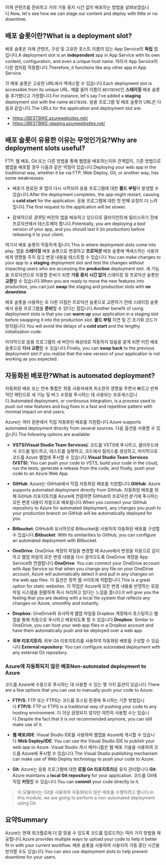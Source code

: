 <span data-ttu-id="977f1-101">이제 콘텐츠를 준비하고 거의 가동 중지 시간 없이 배포하는 방법을 살펴보겠습니다.</span><span class="sxs-lookup"><span data-stu-id="977f1-101">Now, let's see how we can stage our content and deploy with little or no downtime.</span></span>

## <a name="what-is-a-deployment-slot"></a><span data-ttu-id="977f1-102">배포 슬롯이란?</span><span class="sxs-lookup"><span data-stu-id="977f1-102">What is a deployment slot?</span></span>

<span data-ttu-id="977f1-103">배포 슬롯은 자체 콘텐츠, 구성 및 고유한 호스트 이름이 있는 App Service의 **독립** 앱입니다.</span><span class="sxs-lookup"><span data-stu-id="977f1-103">A deployment slot is an **independent** app in App Service with its own content, configuration, and even a unique host name.</span></span> <span data-ttu-id="977f1-104">따라서 App Service의 다른 앱처럼 작동합니다.</span><span class="sxs-lookup"><span data-stu-id="977f1-104">Therefore, it functions like any other app in App Service.</span></span>

<span data-ttu-id="977f1-105">각 배포 슬롯은 고유한 URL에서 액세스할 수 있습니다.</span><span class="sxs-lookup"><span data-stu-id="977f1-105">Each deployment slot is accessible from its unique URL.</span></span> <span data-ttu-id="977f1-106">예를 들어 이름이 `BESTBIKE`인 **스테이징** 배포 슬롯을 추가했다고 가정합니다.</span><span class="sxs-lookup"><span data-stu-id="977f1-106">For instance, let's say I've added a **staging** deployment slot with the name `BESTBIKE`.</span></span> <span data-ttu-id="977f1-107">응용 프로그램 및 배포 슬롯의 URL은 다음과 같습니다.</span><span class="sxs-lookup"><span data-stu-id="977f1-107">The URLs for the application and deployment slot are:</span></span>

- https://BESTBIKE.azurewebsites.net/
- https://BESTBIKE-staging.azurewebsites.net/

## <a name="why-are-deployment-slots-useful"></a><span data-ttu-id="977f1-108">배포 슬롯이 유용한 이유는 무엇인가요?</span><span class="sxs-lookup"><span data-stu-id="977f1-108">Why are deployment slots useful?</span></span>

<span data-ttu-id="977f1-109">FTP, 웹 배포, Git 또는 다른 방법을 통해 웹앱을 배포하는지와 관계없이, 기존 방법으로 웹앱을 배포할 경우 다음과 같은 약점이 있습니다.</span><span class="sxs-lookup"><span data-stu-id="977f1-109">Deploying your web app in the traditional way, whether it be via FTP, Web Deploy, Git, or another way, has some weaknesses:</span></span>

- <span data-ttu-id="977f1-110">배포가 완료된 후 앱이 다시 시작되어 응용 프로그램에 대한 **콜드 부팅**이 발생할 수 있습니다.</span><span class="sxs-lookup"><span data-stu-id="977f1-110">After the deployment completes, the app might restart, causing a **cold start** for the application.</span></span> <span data-ttu-id="977f1-111">응용 프로그램에 대한 첫 번째 요청이 더 느려집니다.</span><span class="sxs-lookup"><span data-stu-id="977f1-111">The first request to the application will be slower.</span></span>

- <span data-ttu-id="977f1-112">잠재적으로 *잘못*된 버전의 앱을 배포하고 있으므로 클라이언트에 릴리스하기 전에 프로덕션에서 테스트해야 합니다.</span><span class="sxs-lookup"><span data-stu-id="977f1-112">Potentially, you are deploying a *bad* version of your app, and you should test it (in production) before releasing it to your client.</span></span>

<span data-ttu-id="977f1-113">여기서 배포 슬롯이 작동하게 됩니다.</span><span class="sxs-lookup"><span data-stu-id="977f1-113">This is where deployment slots come into play.</span></span> <span data-ttu-id="977f1-114">앱을 **스테이징** 배포 슬롯으로 변경하고 **프로덕션** 배포 슬롯에 액세스하는 사용자에게 영향을 주지 않고 변경 내용을 테스트할 수 있습니다.</span><span class="sxs-lookup"><span data-stu-id="977f1-114">You can make changes to your app to a **staging** deployment slot and test the changes without impacting users who are accessing the **production** deployment slot.</span></span> <span data-ttu-id="977f1-115">새 기능을 프로덕션으로 이동할 준비가 되면 **가동 중지 시간 없이** 스테이징 및 프로덕션 슬롯만 **교환**할 수 있습니다.</span><span class="sxs-lookup"><span data-stu-id="977f1-115">When you are ready to move the new features into production, you can just **swap** the staging and production slots with **no downtime**.</span></span>

<span data-ttu-id="977f1-116">배포 슬롯을 사용하는 또 다른 이점은 프로덕션 슬롯으로 교환하기 전에 스테이징 슬롯에서 응용 프로그램을 **준비**할 수 있다는 점입니다.</span><span class="sxs-lookup"><span data-stu-id="977f1-116">Another benefit of using deployment slots is that you can **warm up** your application in a staging slot before swapping it into the production slot.</span></span> <span data-ttu-id="977f1-117">**콜드 부팅** 지연 및 긴 초기화 코드가 방지됩니다.</span><span class="sxs-lookup"><span data-stu-id="977f1-117">You will avoid the delays of a **cold start** and the lengthy initialization code.</span></span>

<span data-ttu-id="977f1-118">마지막으로 응용 프로그램의 새 버전이 예상대로 작동하지 않음을 알게 되면 이전 배포 슬롯으로 **다시 교환**할 수 있습니다.</span><span class="sxs-lookup"><span data-stu-id="977f1-118">Finally, you can **swap back** to the previous deployment slot if you realize that the new version of your application is not working as you expected.</span></span>

## <a name="what-is-automated-deployment"></a><span data-ttu-id="977f1-119">자동화된 배포란?</span><span class="sxs-lookup"><span data-stu-id="977f1-119">What is automated deployment?</span></span>

<span data-ttu-id="977f1-120">자동화된 배포 또는 연속 통합은 최종 사용자에게 최소한의 영향을 주면서 빠르고 반복적인 패턴으로 새 기능 및 버그 수정을 푸시하는 데 사용되는 프로세스입니다.</span><span class="sxs-lookup"><span data-stu-id="977f1-120">Automated deployment, or continuous integration, is a process used to push out new features and bug fixes in a fast and repetitive pattern with minimal impact on end users.</span></span>

<span data-ttu-id="977f1-121">Azure는 여러 원본에서 직접 자동화된 배포를 지원합니다.</span><span class="sxs-lookup"><span data-stu-id="977f1-121">Azure supports automated deployment directly from several sources.</span></span> <span data-ttu-id="977f1-122">다음 옵션을 사용할 수 있습니다.</span><span class="sxs-lookup"><span data-stu-id="977f1-122">The following options are available:</span></span>

- <span data-ttu-id="977f1-123">**VSTS(Visual Studio Team Services)**: 코드를 VSTS에 푸시하고, 클라우드에서 코드를 빌드하고, 테스트를 실행하고, 코드에서 릴리스를 생성하고, 마지막으로 코드를 Azure 웹앱에 푸시할 수 있습니다.</span><span class="sxs-lookup"><span data-stu-id="977f1-123">**Visual Studio Team Services (VSTS)**: You can push your code to VSTS, build your code in the cloud, run the tests, generate a release from the code, and finally, push your code to an Azure Web App.</span></span>

- <span data-ttu-id="977f1-124">**GitHub**: Azure는 GitHub에서 직접 자동화된 배포를 지원합니다.</span><span class="sxs-lookup"><span data-stu-id="977f1-124">**GitHub**: Azure supports automated deployment directly from GitHub.</span></span> <span data-ttu-id="977f1-125">자동화된 배포를 위해 GitHub 리포지토리를 Azure에 연결하면 GitHub의 프로덕션 분기에 푸시하는 모든 변경 내용이 자동으로 배포됩니다.</span><span class="sxs-lookup"><span data-stu-id="977f1-125">When you connect your GitHub repository to Azure for automated deployment, any changes you push to your production branch on GitHub will be automatically deployed for you.</span></span>

- <span data-ttu-id="977f1-126">**Bitbucket**: GitHub와 유사하므로 Bitbucket을 사용하여 자동화된 배포를 구성할 수 있습니다.</span><span class="sxs-lookup"><span data-stu-id="977f1-126">**Bitbucket**: With its similarities to GitHub, you can configure an automated deployment with Bitbucket.</span></span>

- <span data-ttu-id="977f1-127">**OneDrive**: OneDrive 계정의 파일을 변경할 때 Azure에서 변경을 자동으로 감지하고 웹앱 파일의 모든 변경 내용을 다시 끌어오도록 OneDrive 계정을 App Service와 연결합니다.</span><span class="sxs-lookup"><span data-stu-id="977f1-127">**OneDrive**: You can connect your OneDrive account with App Service so that when you change any file on your OneDrive account, Azure will automatically detect it and pull in any changes on the web app files.</span></span> <span data-ttu-id="977f1-128">이 옵션은 정적 웹 사이트에 적합합니다.</span><span class="sxs-lookup"><span data-stu-id="977f1-128">This is a great option for static websites.</span></span> <span data-ttu-id="977f1-129">이 작업은 Azure에 모든 변경 내용을 반영하는 로컬 파일 시스템을 원활하게 즉시 처리하고 있다는 느낌을 줍니다.</span><span class="sxs-lookup"><span data-stu-id="977f1-129">It will give you the feeling that you are dealing with a local file system that reflects any changes on Azure, smoothly and instantly.</span></span>

- <span data-ttu-id="977f1-130">**Dropbox**: OneDrive와 유사하게 웹앱 파일을 Dropbox 계정에서 호스팅하고 웹앱을 통해 자동으로 푸시하고 배포되도록 할 수 있습니다.</span><span class="sxs-lookup"><span data-stu-id="977f1-130">**Dropbox**: Similar to OneDrive, you can host your web app files in a Dropbox account and have them automatically push and be deployed over a web app.</span></span>

- <span data-ttu-id="977f1-131">**외부 리포지토리**: 외부 Git 리포지토리를 사용하여 자동화된 배포를 구성할 수 있습니다.</span><span class="sxs-lookup"><span data-stu-id="977f1-131">**External repository**: You can configure automated deployment with any external Git repository.</span></span>

### <a name="non-automated-deployment-to-azure"></a><span data-ttu-id="977f1-132">Azure에 자동화되지 않은 배포</span><span class="sxs-lookup"><span data-stu-id="977f1-132">Non-automated deployment to Azure</span></span>

<span data-ttu-id="977f1-133">코드를 Azure에 수동으로 푸시하는 데 사용할 수 있는 몇 가지 옵션이 있습니다.</span><span class="sxs-lookup"><span data-stu-id="977f1-133">There are a few options that you can use to manually push your code to Azure:</span></span>

- <span data-ttu-id="977f1-134">**FTP/S**: FTP 또는 FTPS는 코드를 호스팅 환경에 푸시하는 기존 방법입니다.</span><span class="sxs-lookup"><span data-stu-id="977f1-134">**FTP/S**: FTP or FTPS is a traditional way of pushing your code to any hosting environment.</span></span> <span data-ttu-id="977f1-135">더 이상 권장되지 않지만 여전히 사용할 수는 있습니다.</span><span class="sxs-lookup"><span data-stu-id="977f1-135">Despite the fact that it is not recommended anymore, you can still make use of it.</span></span>

- <span data-ttu-id="977f1-136">**웹 배포/IDE**: Visual Studio IDE를 사용하여 웹앱을 Azure에 게시할 수 있습니다.</span><span class="sxs-lookup"><span data-stu-id="977f1-136">**Web Deploy/IDE**: You can use the Visual Studio IDE to publish your web app to Azure.</span></span> <span data-ttu-id="977f1-137">Visual Studio 게시 메커니즘은 웹 배포 기술을 사용하여 코드를 Azure에 푸시할 수 있습니다.</span><span class="sxs-lookup"><span data-stu-id="977f1-137">The Visual Studio publishing mechanism can make use of Web Deploy technology to push your code to Azure.</span></span>

- <span data-ttu-id="977f1-138">**Git**: Azure는 응용 프로그램에 대한 **로컬 Git 리포지토리**를 유지 관리합니다.</span><span class="sxs-lookup"><span data-stu-id="977f1-138">**Git**: Azure maintains a **local Git repository** for your application.</span></span> <span data-ttu-id="977f1-139">코드를 Git에 직접 **커밋**할 수 있습니다.</span><span class="sxs-lookup"><span data-stu-id="977f1-139">You can **commit** your code directly to it.</span></span>

> <span data-ttu-id="977f1-140">이 모듈에서는 Git을 사용하여 자동화되지 않은 배포를 수행하려고 합니다.</span><span class="sxs-lookup"><span data-stu-id="977f1-140">In this module, we are going to perform a non-automated deployment using Git.</span></span>

## <a name="summary"></a><span data-ttu-id="977f1-141">요약</span><span class="sxs-lookup"><span data-stu-id="977f1-141">Summary</span></span>

<span data-ttu-id="977f1-142">Azure는 현재 워크플로에 더 잘 맞을 수 있도록 코드를 업로드하는 여러 가지 방법을 제공합니다.</span><span class="sxs-lookup"><span data-stu-id="977f1-142">Azure provides multiple ways to upload your code to help it better fit in with your current workflow.</span></span> <span data-ttu-id="977f1-143">배포 슬롯을 사용하여 사용자의 가동 중단 시간을 방지할 수도 있습니다.</span><span class="sxs-lookup"><span data-stu-id="977f1-143">You can also use deployment slots to help prevent downtime for your users.</span></span>
